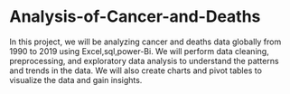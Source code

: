 # Analysis-of-Cancer-and-Deaths
In this project, we will be analyzing cancer and deaths data globally from 1990 to 2019 using Excel,sql,power-Bi. We will perform data cleaning, preprocessing, and exploratory data analysis to understand the patterns and trends in the data. We will also create charts and pivot tables to visualize the data and gain insights.
